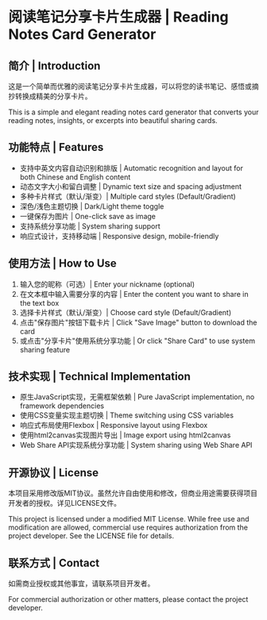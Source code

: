 # 阅读笔记分享卡片生成器 | Reading Notes Card Generator

## 简介 | Introduction

这是一个简单而优雅的阅读笔记分享卡片生成器，可以将您的读书笔记、感悟或摘抄转换成精美的分享卡片。

This is a simple and elegant reading notes card generator that converts your reading notes, insights, or excerpts into beautiful sharing cards.

## 功能特点 | Features

- 支持中英文内容自动识别和排版 | Automatic recognition and layout for both Chinese and English content
- 动态文字大小和留白调整 | Dynamic text size and spacing adjustment
- 多种卡片样式（默认/渐变）| Multiple card styles (Default/Gradient)
- 深色/浅色主题切换 | Dark/Light theme toggle
- 一键保存为图片 | One-click save as image
- 支持系统分享功能 | System sharing support
- 响应式设计，支持移动端 | Responsive design, mobile-friendly

## 使用方法 | How to Use

1. 输入您的昵称（可选）| Enter your nickname (optional)
2. 在文本框中输入需要分享的内容 | Enter the content you want to share in the text box
3. 选择卡片样式（默认/渐变）| Choose card style (Default/Gradient)
4. 点击"保存图片"按钮下载卡片 | Click "Save Image" button to download the card
5. 或点击"分享卡片"使用系统分享功能 | Or click "Share Card" to use system sharing feature

## 技术实现 | Technical Implementation

- 原生JavaScript实现，无需框架依赖 | Pure JavaScript implementation, no framework dependencies
- 使用CSS变量实现主题切换 | Theme switching using CSS variables
- 响应式布局使用Flexbox | Responsive layout using Flexbox
- 使用html2canvas实现图片导出 | Image export using html2canvas
- Web Share API实现系统分享功能 | System sharing using Web Share API

## 开源协议 | License

本项目采用修改版MIT协议。虽然允许自由使用和修改，但商业用途需要获得项目开发者的授权。详见LICENSE文件。

This project is licensed under a modified MIT License. While free use and modification are allowed, commercial use requires authorization from the project developer. See the LICENSE file for details.

## 联系方式 | Contact

如需商业授权或其他事宜，请联系项目开发者。

For commercial authorization or other matters, please contact the project developer.